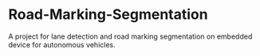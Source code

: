 # Road-Marking-Segmentation
A project for lane detection and road marking segmentation on embedded device for autonomous vehicles.
